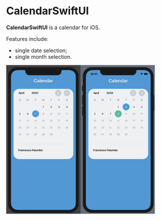 # CalendarSwiftUI
**CalendarSwiftUI** is a calendar for iOS. 

Features include:
- single date selection;
- single month selection.

<img src="/CalendarSwiftUI/Images/CalendarHome.png" width="200" height="400" /><img src="/CalendarSwiftUI/Images/CalendarHome2.png" width="200" height="400" />

